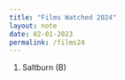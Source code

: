 ```yaml
---
title: "Films Watched 2024"
layout: note
date: 02-01-2023
permalink: /films24
---
```


1. Saltburn (B)